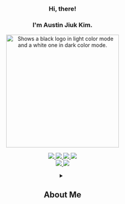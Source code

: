 
<br/>

### <div align="center">Hi, there!</div>
### <div align="center">I'm Austin Jiuk Kim.</div>


<p align="center">
  <picture>
    <source media="(prefers-color-scheme: light)" srcset="https://user-images.githubusercontent.com/99459331/154815441-9c45cc41-47b2-4054-834b-5fb082d37f1c.gif">
    <source media="(prefers-color-scheme: dark)" srcset="https://user-images.githubusercontent.com/99459331/154815600-359f1ed4-5b9c-4606-857b-a1556816e9d6.gif">
    <img alt="Shows a black logo in light color mode and a white one in dark color mode." src="https://user-images.githubusercontent.com/25423296/163456779-a8556205-d0a5-45e2-ac17-42d089e3c3f8.png" width=300>
  </picture>
</p>


<p align="center">
<a href="https://next-likelion.co.kr/" target="_blank">
    <img src="https://github-badge-maker.herokuapp.com/badge?logo=likelion&name=Likelion&color=232F3E"/>
  </a>
  <a href="https://www.kubs-bada.com/" target="_blank">
    <img src="https://github-badge-maker.herokuapp.com/badge?logo=bada&name=bada&color=232F3E"/>
  </a>
  <a href="mailto:austin.jiuk.kim@gmail.com" target="_blank">
    <img src="https://github-badge-maker.herokuapp.com/badge?logo=gdsc&name=Kugods&color=232F3E"/>
  </a>
  <a href="mailto:austin.jiuk.kim@gmail.com" target="_blank">
    <img src="https://github-badge-maker.herokuapp.com/badge?logo=gdsc&name=Brightician&color=232F3E"/>
  </a>
  <br/>
  
  <a href="mailto:austin.jiuk.kim@gmail.com" target="_blank">
    <img src="https://img.shields.io/badge/Gmail-d14836?style=flat-square&logo=Gmail&logoColor=white&link=austin.jiuk.kim@gmail.com"/>
  </a>
   <a href="https://ziweek.github.io/" target="_blank">
     <img src="https://img.shields.io/badge/GitHub%20Pages-222222?style=flat-square&logo=GitHub&logoColor=white&link=https://ziweek.github.io/"/>
  </a>
</p>


<details align="center">
   <summary>
     <h2>About Me</h2>
   </summary>
   

  
  
  
  
  
  

<details align="left">
   <summary>
     <h2>Now I'm</h2>
   </summary>
   
>   <details align="left">
>   <summary>Studying</summary>
>   
>   <p align="left">
>    <img src="https://img.shields.io/badge/Rust-000000?style=flat-square&logo=Rust&logoColor=white"/>
>    <img src="https://img.shields.io/badge/Go-00ADD8?style=flat-square&logo=Go&logoColor=white"/>
>    <img src="https://img.shields.io/badge/Docker-2496ED?style=flat-square&logo=Docker&logoColor=white"/>
>    <img src="https://img.shields.io/badge/Kubernetes-326CE5?style=flat-square&logo=Kubernetes&logoColor=white"/>
>   </p>
>
> </details>
>
> <details align="left">
>   <summary>Using</summary>
>   
>   <p align="left">
>   <img src="https://img.shields.io/badge/Scikit%20Learn-F7931E?style=flat-square&logo=scikit-learn&logoColor=white"/>
>    <img src="https://img.shields.io/badge/PyTorch-ee4c2c?style=flat-square&logo=PyTorch&logoColor=white"/>
>    <img src="https://img.shields.io/badge/Next.js-000000?style=flat-square&logo=Next.js&logoColor=white"/>
>    <img src="https://img.shields.io/badge/Nest.js-E0234E?style=flat-square&logo=Nestjs&logoColor=white"/>
>   <img src="https://img.shields.io/badge/FastAPI-009688?style=flat-square&logo=FastAPI&logoColor=white"/>
>   </p>
>
> </details>
</details>



<details align="left">
  <summary>
    <h2>Tech Stack</h2>
  </summary>
  
>  <details align="left">
>   <summary>Analysis</summary>
>   
>   <p align="left">
>    <img src="https://img.shields.io/badge/Scikit%20Learn-F7931E?style=flat-square&logo=scikit-learn&logoColor=white"/>
>     <br/> 
>     <img src="https://img.shields.io/badge/TensorFlow-ff6f00?style=flat-square&logo=TensorFlow&logoColor=white"/>
>     <img src="https://img.shields.io/badge/PyTorch-ee4c2c?style=flat-square&logo=PyTorch&logoColor=white"/> 
>     <br/>
>     <img src="https://img.shields.io/badge/Google%20Analytics-E37400?style=flat-square&logo=Google%20Analytics&logoColor=white"/>
>   </p>
>
> </details>
>
><details align="left">
>   <summary>Visualization</summary>
>  
>   <p align="left">
>    <img src="https://img.shields.io/badge/Tableau-E97627?style=flat-square&logo=Tableau&logoColor=white"/>
>     <img src="https://img.shields.io/badge/Plotly-3F4F75?style=flat-square&logo=Plotly&logoColor=white"/>
>     <img src="https://img.shields.io/badge/Qgis-589632?style=flat-square&logo=Qgis&logoColor=white"/>
>     <br/>
>     <img src="https://img.shields.io/badge/Figma-000000?style=flat-square&logo=Figma&logoColor=white"/>
>     <img src="https://img.shields.io/badge/Adobe-FF0000?style=flat-square&logo=Adobe&logoColor=white"/>
>     <img src="https://img.shields.io/badge/Autodesk-0696D7?style=flat-square&logo=Autodesk&logoColor=white"/>
>   </p>
>
> </details>

<details align="left">
   <summary>Development</summary>
   
   <p align="left">
     <img src="https://img.shields.io/badge/React-2599ED?style=flat-square&logo=React&logoColor=white"/>
     <img src="https://img.shields.io/badge/Next.js-000000?style=flat-square&logo=Next.js&logoColor=white"/>
     <img src="https://img.shields.io/badge/Flutter-02569B?style=flat-square&logo=Flutter&logoColor=white"/>
     <br/>
     <img src="https://img.shields.io/badge/Django-092E20?style=flat-square&logo=Django&logoColor=white"/> 
     <img src="https://img.shields.io/badge/FastAPI-009688?style=flat-square&logo=FastAPI&logoColor=white"/> 
     <img src="https://img.shields.io/badge/Node.js-339933?style=flat-square&logo=Node.js&logoColor=white"/>
     <img src="https://img.shields.io/badge/Nest.js-E0234E?style=flat-square&logo=Nestjs&logoColor=white"/>
     <br/>
     <img src="https://img.shields.io/badge/MySQL-4479A1?style=flat-square&logo=MySQL&logoColor=white"/>
     <img src="https://img.shields.io/badge/MongoDB-47A248?style=flat-square&logo=MongoDB&logoColor=white"/>
</p>

</details>


<details align="left">
   <summary>Ops</summary>
   
   <p align="left"> 
     <img src="https://img.shields.io/badge/Docker-2496ED?style=flat-square&logo=Docker&logoColor=white"/>
     <img src="https://img.shields.io/badge/Kubernetes-326CE5?style=flat-square&logo=Kubernetes&logoColor=white"/>
     <br/>
     <img src="https://img.shields.io/badge/Amazon%20AWS-232F3E?style=flat-square&logo=Amazon%20AWS&logoColor=white"/>
     <img src="https://img.shields.io/badge/Google%20Cloud-4285F4?style=flat-square&logo=Google%20Cloud&logoColor=white"/>
   </p>

</details>
  
</details>

<details align="left">
   <summary>
     <h2>My Stats</h2>
   </summary>
   
   <p align="left">
     <a href='https://github.com/anuraghazra/github-readme-stats'>
     <img src='https://github-readme-stats.vercel.app/api/top-langs/?username=ziweek&layout=compact' width=400>
     </a>
      <br/>
     <a href='https://github.com/anuraghazra/github-readme-stats'>
     <img src='https://github-readme-stats.vercel.app/api?username=ziweek&show_icons=true' width=400>
     </a>
   </p>

</details>
  
  
  
  
</details>


